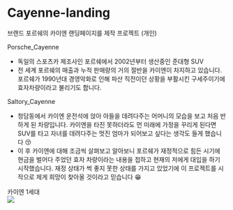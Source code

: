 # Cayenne-landing
브랜드 포르쉐의 카이엔 랜딩페이지를 제작 프로젝트 (개인)

Porsche_Cayenne
- 독일의 스포츠카 제조사인 포르쉐에서 2002년부터 생산중인 준대형 SUV
- 전 세계 포르쉐의 매출과 누적 판매량의 거의 절반을 카이엔이 차지하고 있습니다. 포르쉐가 1990년대 경영악화로 인해 파산 직전이던 상황을 부활시킨 구세주이기에 효자차량이라고 불리기도 합니다.

Saltory_Cayenne
- 청담동에서 카이엔 운전석에 앉아 아들을 데려다주는 어머니의 모습을 보고 처음 반하게 된 차량입니다. 카이엔을 타진 못하더라도 먼 미래에 가정을 꾸리게 된다면 SUV를 타고 자녀를 데려다주는 멋진 엄마가 되어보고 싶다는 생각도 들게 했습니다 😚
- 이 후 카이엔에 대해 조금씩 살펴보고 알아보니 포르쉐가 재정적으로 힘든 시기에 현금을 벌어다 주었던 효자 차량이라는 내용을 접하고 현재의 저에게 대입을 하기 시작했습니다. 재정 상태가 썩 좋지 못한 상태를 가지고 있었기에 이 프로젝트를 시작으로 제게 희망이 찾아올 것이라고 믿습니다 😁
 
<div>카이엔 1세대</div>
<img src="https://i.namu.wiki/i/OyYGWQe-MuX2YYjbvrFgwxqrE-aoX0npi2jvIC_KvDSlE1e5Yq9O3R6jh2nlGnHodO14iJl0XJpyAZ6HE-XtmlixKYyQjJ1du27AmyiMQ98yp644OqsVzWZi7gUIgsxLkevzP8GW2Bg63m-bwFM4P245htriO6n25NQCRa3Mm08.webp" style="display: block; margin: 0 auto;">
